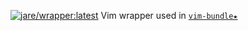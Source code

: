 [![jare/wrapper:latest](https://badge.imagelayers.io/jare/wrapper:latest.svg)](https://imagelayers.io/?images=jare/wrapper:latest 'jare/wrapper:latest')  Vim wrapper used in [`vim-bundle★`](https://hub.docker.com/r/jare/vim-bundle/)
